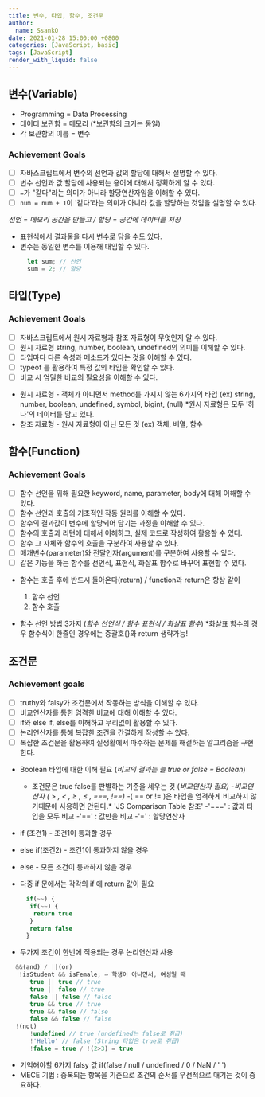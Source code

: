 ```yaml
---
title: 변수, 타입, 함수, 조건문
author:
  name: SsankQ
date: 2021-01-28 15:00:00 +0800
categories: [JavaScript, basic]
tags: [JavaScript]
render_with_liquid: false
---
```


## 변수(Variable)
- Programming = Data Processing
- 데이터 보관함 = 메모리 (*보관함의 크기는 동일)
- 각 보관함의 이름 = 변수
### Achievement Goals
- [ ]  자바스크립트에서 변수의 선언과 값의 할당에 대해서 설명할 수 있다.
- [ ]  변수 선언과 값 할당에 사용되는 용어에 대해서 정확하게 알 수 있다.
- [ ]  `=`가 "같다"라는 의미가 아니라 할당연산자임을 이해할 수 있다.
- [ ]  `num = num + 1`이 '같다'라는 의미가 아니라 값을 할당하는 것임을 설명할 수 있다.

*선언 = 메모리 공간을 만들고 / 할당 = 공간에 데이터를 저장*
- 표현식에서 결과물을 다시 변수로 담을 수도 있다.
- 변수는 동일한 변수를 이용해 대입할 수 있다.
  ```jsx
    let sum; // 선언
    sum = 2; // 할당
  ```
## 타입(Type)
### Achievement Goals
- [ ]  자바스크립트에서 원시 자료형과 참조 자료형이 무엇인지 알 수 있다.
- [ ]  원시 자료형 string, number, boolean, undefined의 의미를 이해할 수 있다.
- [ ]  타입마다 다른 속성과 메소드가 있다는 것을 이해할 수 있다.
- [ ]  typeof 를 활용하여 특정 값의 타입을 확인할 수 있다.
- [ ]  비교 시 엄밀한 비교의 필요성을 이해할 수 있다.

- 원시 자료형 - 객체가 아니면서 method를 가지지 않는 6가지의 타입
  (ex) string, number, boolean, undefined, symbol, bigint, (null)
  *원시 자료형은 모두 '하나'의 데이터를 담고 있다.
- 참조 자료형 - 원시 자료형이 아닌 모든 것
  (ex) 객체, 배열, 함수

## 함수(Function)
### Achievement Goals
- [ ]  함수 선언을 위해 필요한 keyword, name, parameter, body에 대해 이해할 수 있다.
- [ ]  함수 선언과 호출의 기초적인 작동 원리를 이해할 수 있다.
- [ ]  함수의 결과값이 변수에 할당되어 담기는 과정을 이해할 수 있다.
- [ ]  함수의 호출과 리턴에 대해서 이해하고, 실제 코드로 작성하여 활용할 수 있다.
- [ ]  함수 그 자체와 함수의 호출을 구분하여 사용할 수 있다.
- [ ]  매개변수(parameter)와 전달인자(argument)를 구분하여 사용할 수 있다.
- [ ]  같은 기능을 하는 함수를 선언식, 표현식, 화살표 함수로 바꾸어 표현할 수 있다.

- 함수는 호출 후에 반드시 돌아온다(return) / function과 return은 항상 같이
  1. 함수 선언 
  2. 함수 호출

- 함수 선언 방법 3가지 (*함수 선언식 / 함수 표현식 / 화살표 함수*)
    *화살표 함수의 경우 함수식이 한줄인 경우에는 중괄호{}와 return 생략가능!

## 조건문
### Achievement goals
- [ ]  truthy와 falsy가 조건문에서 작동하는 방식을 이해할 수 있다.
- [ ]  비교연산자를 통한 엄격한 비교에 대해 이해할 수 있다.
- [ ]  if와 else if, else를 이해하고 무리없이 활용할 수 있다.
- [ ]  논리연산자를 통해 복잡한 조건을 간결하게 작성할 수 있다.
- [ ]  복잡한 조건문을 활용하여 실생활에서 마주하는 문제를 해결하는 알고리즘을 구현한다.

- Boolean 타입에 대한 이해 필요 (*비교의 결과는 늘 true or false = Boolean*)
  - 조건문은 true false를 판별하는 기준을 세우는 것 (*비교연산자 필요)
  -*비교연산자* ( > , < , ≥ , ≤ , ===, !==) 
  -*( == or != )은 타입을 엄격하게 비교하지 않기때문에 사용하면 안된다.* 'JS Comparison Table 참조'
    -'===' : 값과 타입을 모두 비교
    -'==' : 값만을 비교
    -'=' : 할당연산자

- if (조건1) - 조건1이 통과할 경우
- else if(조건2) - 조건1이 통과하지 않을 경우
- else - 모든 조건이 통과하지 않을 경우
- 다중 if 문에서는 각각의 if 에 return 값이 필요
```jsx
     if(~~) {
      if(~~) {
       return true
      } 
      return false
     }
```

- 두가지 조건이 한번에 적용되는 경우 논리연산자 사용
```jsx
  &&(and) / ||(or)
   !isStudent && isFemale; ⇒ 학생이 아니면서, 여성일 때
      true || true // true
      true || false // true
      false || false // false
      true && true // true
      true && false // false
      false && false // false
  !(not)
      !undefined // true (undefined는 false로 취급)
      !'Hello' // false (String 타입은 true로 취급)
      !false = true / !(2>3) = true
```
- 기억해야할 6가지 falsy 값
  if(false / null / undefined / 0 / NaN / ' ')
- MECE 기법
  : 중복되는 항목을 기준으로 조건의 순서를 우선적으로 매기는 것이 중요하다.